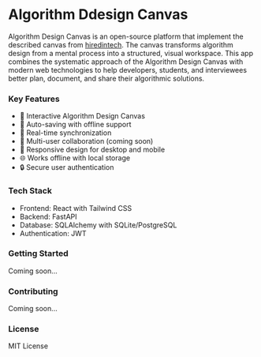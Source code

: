 # Algorithm Ddesign Canvas

Algorithm Design Canvas is an open-source platform that implement the described canvas from [hiredintech](https://www.hiredintech.com/algorithms/algorithm-design-canvas/what-is-the-canvas/). The canvas transforms algorithm design from a mental process into a structured, visual workspace. This app combines the systematic approach of the Algorithm Design Canvas with modern web technologies to help developers, students, and interviewees better plan, document, and share their algorithmic solutions.

### Key Features
- 📝 Interactive Algorithm Design Canvas
- 💾 Auto-saving with offline support
- 🔄 Real-time synchronization
- 👥 Multi-user collaboration (coming soon)
- 📱 Responsive design for desktop and mobile
- 🌐 Works offline with local storage
- 🔒 Secure user authentication

### Tech Stack
- Frontend: React with Tailwind CSS
- Backend: FastAPI
- Database: SQLAlchemy with SQLite/PostgreSQL
- Authentication: JWT

### Getting Started
Coming soon...

### Contributing
Coming soon...

### License
MIT License
